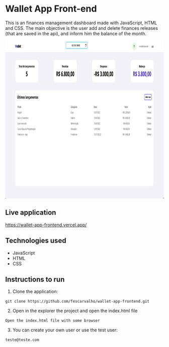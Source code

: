 # Wallet App Front-end

This is an finances management dashboard made with JavaScript, HTML and CSS.
The main objective is the user add and delete finances releases (that are saved in the api), and inform him the balance of the month.

<img alt="wallet-app-sample-image" src="https://github.com/gabrielrangel95/wallet-app-frontend/blob/main/src/img/sample.png" height="500">

## Live application

https://wallet-app-frontend.vercel.app/

## Technologies used

- JavaScript
- HTML
- CSS

## Instructions to run

1. Clone the application:

```
git clone https://github.com/fescarvalho/wallet-app-frontend.git
```

2. Open in the explorer the project and open the index.html file

```
Open the index.html file with some browser
```

3. You can create your own user or use the test user:

```
teste@teste.com
```
